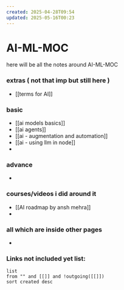 ```yaml
---
created: 2025-04-28T09:54
updated: 2025-05-16T00:23
---
```


# AI-ML-MOC

here will be all the notes around AI-ML-MOC


### extras ( not that imp but still here )

- [[terms for AI]]

### basic

- [[ai models basics]]
- [[ai agents]]
- [[ai - augmentation and automation]]
- [[ai - using llm in node]]
- 

### advance

- 


### courses/videos i did around it

- [[AI roadmap by ansh mehra]]
- 


### all which are inside other pages

- 


### **Links not included yet list:**
```dataview
list
from "" and [[]] and !outgoing([[]])
sort created desc
```
